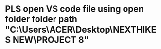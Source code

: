 # PLS open VS code file using open folder folder path  "C:\Users\ACER\Desktop\NEXTHIKES NEW\PROJECT 8" 
